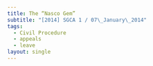 ```yaml
---
title: The “Nasco Gem”
subtitle: "[2014] SGCA 1 / 07\_January\_2014"
tags:
  - Civil Procedure
  - appeals
  - leave
layout: single
---
```


